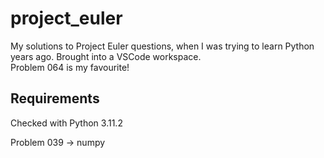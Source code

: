 # project_euler

My solutions to Project Euler questions, when I was trying to learn Python years ago. Brought into a VSCode workspace.   
Problem 064 is my favourite!

## Requirements
Checked with Python 3.11.2

Problem 039 -> numpy